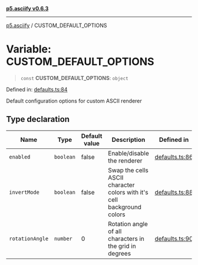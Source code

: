 [**p5.asciify v0.6.3**](../README.md)

***

[p5.asciify](../globals.md) / CUSTOM\_DEFAULT\_OPTIONS

# Variable: CUSTOM\_DEFAULT\_OPTIONS

> `const` **CUSTOM\_DEFAULT\_OPTIONS**: `object`

Defined in: [defaults.ts:84](https://github.com/humanbydefinition/p5-asciify/blob/64b8c5c1613bfcff4a54a1c103772defea33aec3/src/lib/defaults.ts#L84)

Default configuration options for custom ASCII renderer

## Type declaration

| Name | Type | Default value | Description | Defined in |
| ------ | ------ | ------ | ------ | ------ |
| <a id="enabled"></a> `enabled` | `boolean` | false | Enable/disable the renderer | [defaults.ts:86](https://github.com/humanbydefinition/p5-asciify/blob/64b8c5c1613bfcff4a54a1c103772defea33aec3/src/lib/defaults.ts#L86) |
| <a id="invertmode"></a> `invertMode` | `boolean` | false | Swap the cells ASCII character colors with it's cell background colors | [defaults.ts:88](https://github.com/humanbydefinition/p5-asciify/blob/64b8c5c1613bfcff4a54a1c103772defea33aec3/src/lib/defaults.ts#L88) |
| <a id="rotationangle"></a> `rotationAngle` | `number` | 0 | Rotation angle of all characters in the grid in degrees | [defaults.ts:90](https://github.com/humanbydefinition/p5-asciify/blob/64b8c5c1613bfcff4a54a1c103772defea33aec3/src/lib/defaults.ts#L90) |

